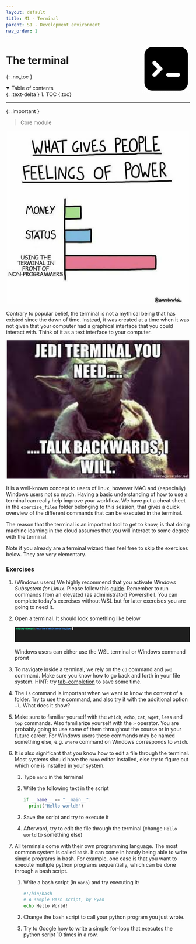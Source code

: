 ```yaml
---
layout: default
title: M1 - Terminal
parent: S1 - Development environment
nav_order: 1
---
```


<img style="float: right;" src="../figures/icons/terminal.png" width="130"> 

# The terminal
{: .no_toc }

<details open markdown="block">
  <summary>
    Table of contents
  </summary>
  {: .text-delta }
1. TOC
{:toc}
</details>

---

{: .important }
> Core module

<p align="center">
  <img src="../figures/terminal_power.jpg" width="500" title="hover text">
</p>

Contrary to popular belief, the terminal is not a mythical being that has existed since the dawn of time. 
Instead, it was created at a time when it was not given that your computer had a graphical interface that
you could interact with. Think of it as a text interface to your computer.

<p align="center">
  <img src="../figures/yoda_terminal.jpg" width="500" title="hover text">
</p>

It is a well-known concept to users of linux, however MAC and (especially) Windows users not so much. Having a basic understanding 
of how to use a terminal can really help improve your workflow. We have put a cheat sheet in the `exercise_files` folder
belonging to this session, that gives a quick overview of the different commands that can be executed in the terminal.

The reason that the terminal is an important tool to get to know, is that doing machine learning in the cloud assumes
that you will interact to some degree with the terminal. 

Note if you already are a terminal wizard then feel free to skip the exercises below. They are very elementary.

### Exercises

1. (Windows users) We highly recommend that you activate *Windows Subsystem for Linux*. Please follow this 
   [guide](https://docs.microsoft.com/en-us/windows/wsl/install-win10). Remember to run commands from an elevated
   (as administrator) Powershell. You can complete today's exercises without WSL but for later exercises you are
   going to need it.

2. Open a terminal. It should look something like below
   <p align="center">
     <img src="../figures/terminal.PNG" width="1000" title="hover text">
   </p>
   Windows users can either use the WSL terminal or Windows command promt

3. To navigate inside a terminal, we rely on the `cd` command and `pwd` command. Make sure you know how to go back and
   forth in your file system. HINT: try [tab-completion](https://en.wikipedia.org/wiki/Command-line_completion) to
   save some time.

4. The `ls` command is important when we want to know the content of a folder. Try to use the command, and also try 
   it with the additional option `-l`. What does it show?

5. Make sure to familiar yourself with the `which`, `echo`, `cat`, `wget`, `less` and `top` commands. Also familiarize
   yourself with the `>` operator. You are probably going to use some of them throughout the course or in your future
   career. For Windows users these commands may be named something else, e.g. `where` command on Windows corresponds 
   to `which`.

6. It is also significant that you know how to edit a file through the terminal. Most systems should have the 
   `nano` editor installed, else try to figure out which one is installed in your system.

   1. Type `nano` in the terminal

   2. Write the following text in the script
      ```python
      if __name__ == "__main__":
        print("Hello world!")
      ```
   3. Save the script and try to execute it

   4. Afterward, try to edit the file through the terminal (change `Hello world` to something else)

7. All terminals come with their own programming language. The most common system is called `bash`. It can come in handy 
   being able to write simple programs in bash. For example, one case is that you want to execute multiple python
   programs sequentially, which can be done through a bash script.

   1. Write a bash script (in `nano`) and try executing it:
      ```bash
      #!/bin/bash
      # A sample Bash script, by Ryan
      echo Hello World!
      ```

   2. Change the bash script to call your python program you just wrote.

   3. Try to Google how to write a simple for-loop that executes the python script 10 times in a row.
